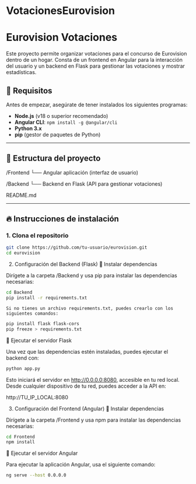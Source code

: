 # VotacionesEurovision

# Eurovision Votaciones

Este proyecto permite organizar votaciones para el concurso de Eurovision dentro de un hogar. Consta de un frontend en Angular para la interacción del usuario y un backend en Flask para gestionar las votaciones y mostrar estadísticas.

## 🚀 Requisitos

Antes de empezar, asegúrate de tener instalados los siguientes programas:

- **Node.js** (v18 o superior recomendado)
- **Angular CLI**: `npm install -g @angular/cli`
- **Python 3.x**
- **pip** (gestor de paquetes de Python)

---

## 🧱 Estructura del proyecto

/Frontend
└── Angular aplicación (interfaz de usuario)

/Backend
└── Backend en Flask (API para gestionar votaciones)

README.md


---

## 🔥 Instrucciones de instalación

### 1. Clona el repositorio

```bash
git clone https://github.com/tu-usuario/eurovision.git
cd eurovision
```
2. Configuración del Backend (Flask)
🔹 Instalar dependencias

Dirígete a la carpeta /Backend y usa pip para instalar las dependencias necesarias:

```bash
cd Backend
pip install -r requirements.txt
```
    Si no tienes un archivo requirements.txt, puedes crearlo con los siguientes comandos:
```bash
pip install flask flask-cors
pip freeze > requirements.txt
```
🔹 Ejecutar el servidor Flask

Una vez que las dependencias estén instaladas, puedes ejecutar el backend con:
```bash
python app.py
```
Esto iniciará el servidor en http://0.0.0.0:8080, accesible en tu red local. Desde cualquier dispositivo de tu red, puedes acceder a la API en:

http://TU_IP_LOCAL:8080

3. Configuración del Frontend (Angular)
🔹 Instalar dependencias

Dirígete a la carpeta /Frontend y usa npm para instalar las dependencias necesarias:
```bash
cd Frontend
npm install
```
🔹 Ejecutar el servidor Angular

Para ejecutar la aplicación Angular, usa el siguiente comando:
```bash
ng serve --host 0.0.0.0
```
